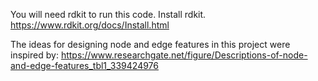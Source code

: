 You will need rdkit to run this code.
Install rdkit. https://www.rdkit.org/docs/Install.html

The ideas for designing node and edge features in this project were inspired by: https://www.researchgate.net/figure/Descriptions-of-node-and-edge-features_tbl1_339424976

